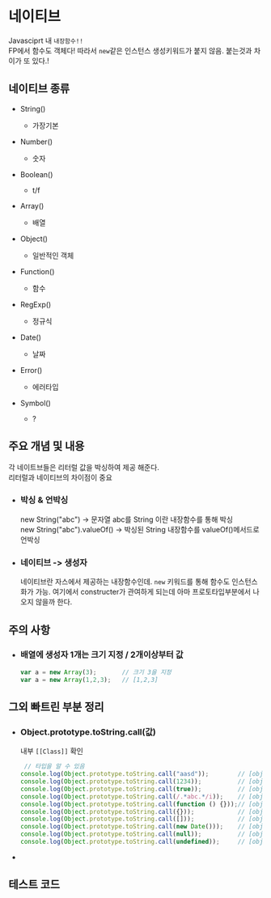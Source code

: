 # 네이티브
Javasciprt 내 `내장함수!!`  
FP에서 함수도 객체다!
따라서 `new`같은 인스턴스 생성키워드가 붙지 않음.
붙는것과 차이가 또 있다.!


## 네이티브 종류

- String()
  - 가장기본
- Number()
  - 숫자
- Boolean()
  - t/f

- Array()
  - 배열

- Object()
  - 일반적인 객체

- Function()
  - 함수

- RegExp()
  - 정규식

- Date()
  - 날짜

- Error()
  - 에러타입  
  
- Symbol()
  - ?

## 주요 개념 및 내용
각 네이트브들은 리터럴 값을 박싱하여 제공 해준다.  
리터럴과 네이티브의 차이점이 중요
- ### 박싱 & 언박싱
    new String("abc") ->  문자열 abc를 String 이란 내장함수를 통해 박싱  
    new String("abc").valueOf() ->  박싱된 String 내장함수를 valueOf()메서드로 언박싱

- ### 네이티브 -> 생성자
    네이티브란 자스에서 제공하는 내장함수인데. `new` 키워드를 통해 함수도 인스턴스화가 가능. 여기에서 constructer가 관여하게 되는데
    아마 프로토타입부분에서 나오지 않을까 한다.





## 주의 사항

- ### 배열에 생성자 1개는 크기 지정 / 2개이상부터 값
    ```javascript
    var a = new Array(3);       // 크기 3을 지정
    var a = new Array(1,2,3);   // [1,2,3]
    ```

## 그외 빠트린 부분 정리
- ### Object.prototype.toString.call(값)
   내부 `[[Class]]` 확인
    ``` javascript
     // 타입을 알 수 있음
    console.log(Object.prototype.toString.call("aasd"));        // [object String]
    console.log(Object.prototype.toString.call(1234));          // [object Number]
    console.log(Object.prototype.toString.call(true));          // [object Boolean]
    console.log(Object.prototype.toString.call(/.*abc.*/i));    // [object RegExp]
    console.log(Object.prototype.toString.call(function () {}));// [object Function]
    console.log(Object.prototype.toString.call({}));            // [object Object]
    console.log(Object.prototype.toString.call([]));            // [object Array]
    console.log(Object.prototype.toString.call(new Date()));    // [object Date]
    console.log(Object.prototype.toString.call(null));          // [object Null]
    console.log(Object.prototype.toString.call(undefined));     // [object Undefined]
    ```
   
- 


## 테스트 코드